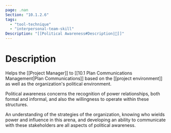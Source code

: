 ```yaml
---
page: .nan
Section: "10.1.2.6"
tags:
  - "tool-technique"
  - "interpersonal-team-skill"
Description: "[[Political Awareness#Description|📝]]"
---
```

# Description
Helps the [[Project Manager]] to [[10.1 Plan Communications Management|Plan Communications]] based on the [[project environment]] as well as the organization's political environment.

Political awareness concerns the recognition of power relationships, both formal and informal, and also the willingness to operate within these structures.

An understanding of the strategies of the organization, knowing who wields power and influence in this arena, and developing an ability to communicate with these stakeholders are all aspects of political awareness.
